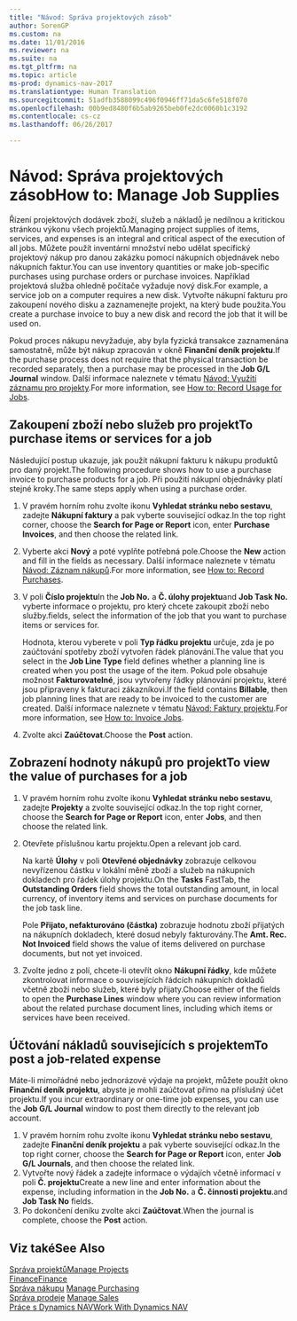```yaml
---
title: "Návod: Správa projektových zásob"
author: SorenGP
ms.custom: na
ms.date: 11/01/2016
ms.reviewer: na
ms.suite: na
ms.tgt_pltfrm: na
ms.topic: article
ms-prod: dynamics-nav-2017
ms.translationtype: Human Translation
ms.sourcegitcommit: 51adfb3588099c496f0946ff71da5c6fe518f070
ms.openlocfilehash: 00b9ed8480f6b5ab9265beb0fe2dc0060b1c3192
ms.contentlocale: cs-cz
ms.lasthandoff: 06/26/2017

---
```


# <a name="how-to-manage-job-supplies"></a><span data-ttu-id="7e302-102">Návod: Správa projektových zásob</span><span class="sxs-lookup"><span data-stu-id="7e302-102">How to: Manage Job Supplies</span></span>
<span data-ttu-id="7e302-103">Řízení projektových dodávek zboží, služeb a nákladů je nedílnou a kritickou stránkou výkonu všech projektů.</span><span class="sxs-lookup"><span data-stu-id="7e302-103">Managing project supplies of items, services, and expenses is an integral and critical aspect of the execution of all jobs.</span></span> <span data-ttu-id="7e302-104">Můžete použít inventární množství nebo udělat specifický projektový nákup pro danou zakázku pomocí nákupních objednávek nebo nákupních faktur.</span><span class="sxs-lookup"><span data-stu-id="7e302-104">You can use inventory quantities or make job-specific purchases using purchase orders or purchase invoices.</span></span> <span data-ttu-id="7e302-105">Například projektová služba ohledně počítače vyžaduje nový disk.</span><span class="sxs-lookup"><span data-stu-id="7e302-105">For example, a service job on a computer requires a new disk.</span></span> <span data-ttu-id="7e302-106">Vytvořte nákupní fakturu pro zakoupení nového disku a zaznamenejte projekt, na který bude použita.</span><span class="sxs-lookup"><span data-stu-id="7e302-106">You create a purchase invoice to buy a new disk and record the job that it will be used on.</span></span>

<span data-ttu-id="7e302-107">Pokud proces nákupu nevyžaduje, aby byla fyzická transakce zaznamenána samostatně, může být nákup zpracován v okně **Finanční deník projektu**.</span><span class="sxs-lookup"><span data-stu-id="7e302-107">If the purchase process does not require that the physical transaction be recorded separately, then a purchase may be processed in the **Job G/L Journal** window.</span></span> <span data-ttu-id="7e302-108">Další informace naleznete v tématu [Návod: Využití záznamu pro projekty](projects-how-record-job-usage.md).</span><span class="sxs-lookup"><span data-stu-id="7e302-108">For more information, see [How to: Record Usage for Jobs](projects-how-record-job-usage.md).</span></span>

## <a name="to-purchase-items-or-services-for-a-job"></a><span data-ttu-id="7e302-109">Zakoupení zboží nebo služeb pro projekt</span><span class="sxs-lookup"><span data-stu-id="7e302-109">To purchase items or services for a job</span></span>
<span data-ttu-id="7e302-110">Následující postup ukazuje, jak použít nákupní fakturu k nákupu produktů pro daný projekt.</span><span class="sxs-lookup"><span data-stu-id="7e302-110">The following procedure shows how to use a purchase invoice to purchase products for a job.</span></span> <span data-ttu-id="7e302-111">Při použití nákupní objednávky platí stejné kroky.</span><span class="sxs-lookup"><span data-stu-id="7e302-111">The same steps apply when using a purchase order.</span></span>  

1. <span data-ttu-id="7e302-112">V pravém horním rohu zvolte ikonu **Vyhledat stránku nebo sestavu**, zadejte **Nákupní faktury** a pak vyberte související odkaz.</span><span class="sxs-lookup"><span data-stu-id="7e302-112">In the top right corner, choose the **Search for Page or Report** icon, enter **Purchase Invoices**, and then choose the related link.</span></span>  
2. <span data-ttu-id="7e302-113">Vyberte akci **Nový** a poté vyplňte potřebná pole.</span><span class="sxs-lookup"><span data-stu-id="7e302-113">Choose the **New** action and fill in the fields as necessary.</span></span> <span data-ttu-id="7e302-114">Další informace naleznete v tématu [Návod: Záznam nákupů](purchasing-how-record-purchases.md).</span><span class="sxs-lookup"><span data-stu-id="7e302-114">For more information, see [How to: Record Purchases](purchasing-how-record-purchases.md).</span></span>
3. <span data-ttu-id="7e302-115">V poli **Číslo projektu**</span><span class="sxs-lookup"><span data-stu-id="7e302-115">In the **Job No.**</span></span> <span data-ttu-id="7e302-116">a **Č. úlohy projektu**</span><span class="sxs-lookup"><span data-stu-id="7e302-116">and **Job Task No.**</span></span> <span data-ttu-id="7e302-117">vyberte informace o projektu, pro který chcete zakoupit zboží nebo služby.</span><span class="sxs-lookup"><span data-stu-id="7e302-117">fields, select the information of the job that you want to purchase items or services for.</span></span>  

    <span data-ttu-id="7e302-118">Hodnota, kterou vyberete v poli **Typ řádku projektu** určuje, zda je po zaúčtování spotřeby zboží vytvořen řádek plánování.</span><span class="sxs-lookup"><span data-stu-id="7e302-118">The value that you select in the **Job Line Type** field defines whether a planning line is created when you post the usage of the item.</span></span> <span data-ttu-id="7e302-119">Pokud pole obsahuje možnost **Fakturovatelné**, jsou vytvořeny řádky plánování projektu, které jsou připraveny k fakturaci zákazníkovi.</span><span class="sxs-lookup"><span data-stu-id="7e302-119">If the field contains **Billable**, then job planning lines that are ready to be invoiced to the customer are created.</span></span> <span data-ttu-id="7e302-120">Další informace naleznete v tématu [Návod: Faktury projektu](projects-how-invoice-jobs.md).</span><span class="sxs-lookup"><span data-stu-id="7e302-120">For more information, see [How to: Invoice Jobs](projects-how-invoice-jobs.md).</span></span>

4. <span data-ttu-id="7e302-121">Zvolte akci **Zaúčtovat**.</span><span class="sxs-lookup"><span data-stu-id="7e302-121">Choose the **Post** action.</span></span>

## <a name="to-view-the-value-of-purchases-for-a-job"></a><span data-ttu-id="7e302-122">Zobrazení hodnoty nákupů pro projekt</span><span class="sxs-lookup"><span data-stu-id="7e302-122">To view the value of purchases for a job</span></span>  

1. <span data-ttu-id="7e302-123">V pravém horním rohu zvolte ikonu **Vyhledat stránku nebo sestavu**, zadejte **Projekty** a zvolte související odkaz.</span><span class="sxs-lookup"><span data-stu-id="7e302-123">In the top right corner, choose the **Search for Page or Report** icon, enter **Jobs**, and then choose the related link.</span></span>
2. <span data-ttu-id="7e302-124">Otevřete příslušnou kartu projektu.</span><span class="sxs-lookup"><span data-stu-id="7e302-124">Open a relevant job card.</span></span>

    <span data-ttu-id="7e302-125">Na kartě **Úlohy** v poli **Otevřené objednávky** zobrazuje celkovou nevyřízenou částku v lokální měně zboží a služeb na nákupních dokladech pro řádek úlohy projektu.</span><span class="sxs-lookup"><span data-stu-id="7e302-125">On the **Tasks** FastTab, the **Outstanding Orders** field shows the total outstanding amount, in local currency, of inventory items and services on purchase documents for the job task line.</span></span>  

    <span data-ttu-id="7e302-126">Pole **Přijato, nefakturováno (částka)** zobrazuje hodnotu zboží přijatých na nákupních dokladech, které dosud nebyly fakturovány.</span><span class="sxs-lookup"><span data-stu-id="7e302-126">The **Amt. Rec. Not Invoiced** field shows the value of items delivered on purchase documents, but not yet invoiced.</span></span>  

3. <span data-ttu-id="7e302-127">Zvolte jedno z polí, chcete-li otevřít okno **Nákupní řádky**, kde můžete zkontrolovat informace o souvisejících řádcích nákupních dokladů včetně zboží nebo služeb, které byly přijaty.</span><span class="sxs-lookup"><span data-stu-id="7e302-127">Choose either of the fields to open the **Purchase Lines** window where you can review information about the related purchase document lines, including which items or services have been received.</span></span>

## <a name="to-post-a-job-related-expense"></a><span data-ttu-id="7e302-128">Účtování nákladů souvisejících s projektem</span><span class="sxs-lookup"><span data-stu-id="7e302-128">To post a job-related expense</span></span>  
<span data-ttu-id="7e302-129">Máte-li mimořádné nebo jednorázové výdaje na projekt, můžete použít okno **Finanční deník projektu**, abyste je mohli zaúčtovat přímo na příslušný účet projektu.</span><span class="sxs-lookup"><span data-stu-id="7e302-129">If you incur extraordinary or one-time job expenses, you can use the **Job G/L Journal** window to post them directly to the relevant job account.</span></span>

1. <span data-ttu-id="7e302-130">V pravém horním rohu zvolte ikonu **Vyhledat stránku nebo sestavu**, zadejte **Finanční deník projektu** a pak vyberte související odkaz.</span><span class="sxs-lookup"><span data-stu-id="7e302-130">In the top right corner, choose the **Search for Page or Report** icon, enter **Job G/L Journals**, and then choose the related link.</span></span>  
2. <span data-ttu-id="7e302-131">Vytvořte nový řádek a zadejte informace o výdajích včetně informací v poli **Č. projektu**</span><span class="sxs-lookup"><span data-stu-id="7e302-131">Create a new line and enter information about the expense, including information in the **Job No.**</span></span> <span data-ttu-id="7e302-132">a **Č. činnosti projektu**.</span><span class="sxs-lookup"><span data-stu-id="7e302-132">and **Job Task No** fields.</span></span>  
3. <span data-ttu-id="7e302-133">Po dokončení deníku zvolte akci **Zaúčtovat**.</span><span class="sxs-lookup"><span data-stu-id="7e302-133">When the journal is complete, choose the **Post** action.</span></span>


## <a name="see-also"></a><span data-ttu-id="7e302-134">Viz také</span><span class="sxs-lookup"><span data-stu-id="7e302-134">See Also</span></span>
[<span data-ttu-id="7e302-135">Správa projektů</span><span class="sxs-lookup"><span data-stu-id="7e302-135">Manage Projects</span></span>](projects-manage-projects.md)  
[<span data-ttu-id="7e302-136">Finance</span><span class="sxs-lookup"><span data-stu-id="7e302-136">Finance</span></span>](finance-setup.md)  
<span data-ttu-id="7e302-137">[Správa nákupu](purchasing-manage-purchasing.md)       </span><span class="sxs-lookup"><span data-stu-id="7e302-137">[Manage Purchasing](purchasing-manage-purchasing.md)       </span></span>  
<span data-ttu-id="7e302-138">[Správa prodeje](sales-manage-sales.md)    </span><span class="sxs-lookup"><span data-stu-id="7e302-138">[Manage Sales](sales-manage-sales.md)    </span></span>  
[<span data-ttu-id="7e302-139">Práce s Dynamics NAV</span><span class="sxs-lookup"><span data-stu-id="7e302-139">Work With Dynamics NAV</span></span>](ui-work-product.md)  

